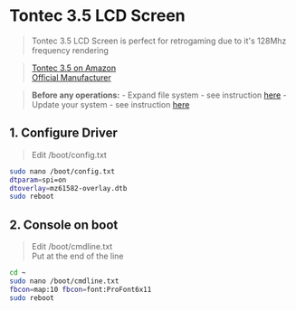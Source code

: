 # Tontec 3.5 LCD Screen

> Tontec 3.5 LCD Screen is perfect for retrogaming due to it's 128Mhz frequency rendering<br>

> [Tontec 3.5 on Amazon](http://www.amazon.fr/dp/B00OFLKPG4)<br>
> [Official Manufacturer](http://www.itontec.com/product-detail/product-name-9/)<br>

> **Before any operations:**
    - Expand file system - see instruction [here]()
    - Update your system - see instruction [here]()

## 1. Configure Driver

> Edit /boot/config.txt

```bash
sudo nano /boot/config.txt
dtparam=spi=on
dtoverlay=mz61582-overlay.dtb
sudo reboot
```

## 2. Console on boot

> Edit /boot/cmdline.txt<br>
> Put at the end of the line

```bash
cd ~
sudo nano /boot/cmdline.txt
fbcon=map:10 fbcon=font:ProFont6x11
sudo reboot
```

